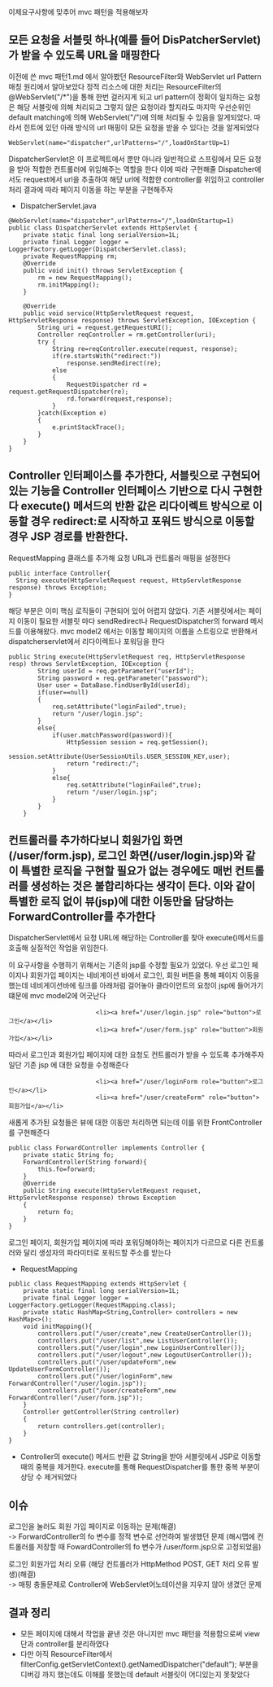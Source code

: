 이제요구사항에 맞추어 mvc 패턴을 적용해보자
## 모든 요청을 서블릿 하나(예를 들어 DisPatcherServlet)가 받을 수 있도록 URL을 매핑한다
이전에 쓴 mvc 패턴1.md 에서 알아봤던 ResourceFilter와 WebServlet url Pattern 매칭 원리에서 알아보았다 정적 리소스에 대한 처리는 ResourceFilter의 @WebServlet("/*")을 통해
한번 걸러지게 되고 url pattern이 정확이 일치하는 요청은 해당 서블릿에 의해 처리되고 그렇지 않은 요청이라 할지라도 마지막 우선순위인 default matching에 의해 WebServlet("/")에 의해 처리될 수 있음을 알게되었다.
따라서 힌트에 있던 아래 방식의 url 매핑이 모든 요청을 받을 수 있다는 것을 알게되었다
```
WebServlet(name="dispatcher",urlPatterns="/",loadOnStartUp=1) 
```
DispatcherServlet은 이 프로젝트에서 뿐만 아니라 일반적으로 스프링에서 모든 요청을 받아 적합한 컨트롤러에 위임해주는 역할을 한다 이에 따라 구현해줄 Dispatcher에서도 request에서 url을 추출하여 
해당 url에 적합한 controller를 위임하고 controller 처리 결과에 따라 페이지 이동을 하는 부분을 구현해주자

- DispatcherServlet.java
```
@WebServlet(name="dispatcher",urlPatterns="/",loadOnStartup=1)
public class DispatcherServlet extends HttpServlet {
    private static final long serialVersion=1L;
    private final Logger logger = LoggerFactory.getLogger(DispatcherServlet.class);
    private RequestMapping rm;
    @Override
    public void init() throws ServletException {
        rm = new RequestMapping();
        rm.initMapping();
    }

    @Override
    public void service(HttpServletRequest request, HttpServletResponse response) throws ServletException, IOException {
        String uri = request.getRequestURI();
        Controller reqController = rm.getController(uri);
        try {
            String re=reqController.execute(request, response);
            if(re.startsWith("redirect:"))
                response.sendRedirect(re);
            else
            {
                RequestDispatcher rd = request.getRequestDispatcher(re);
                rd.forward(request,response);
            }
        }catch(Exception e)
        {
            e.printStackTrace();
        }
    }
}
```
## Controller 인터페이스를 추가한다, 서블릿으로 구현되어 있는 기능을 Controller 인터페이스 기반으로 다시 구현한다 execute() 메서드의 반환 값은 리다이렉트 방식으로 이동할 경우 redirect:로 시작하고 포워드 방식으로 이동할 경우 JSP 경로를 반환한다.
RequestMapping 클래스를 추가해 요청 URL과 컨트롤러 매핑을 설정한다
```
public interface Controller{
  String execute(HttpServletRequest request, HttpServletResponse response) throws Exception;
}
```
해당 부분은 이미 핵심 로직들이 구현되어 있어 어렵지 않았다. 기존 서블릿에서는 페이지 이동이 필요한 서블릿 마다 sendRedirect나 RequestDispatcher의 forward 메서드를 이용해왔다. 
mvc model2 에서는 이동할 페이지의 이름을 스트링으로 반환해서 dispatcherservlet에서 리다이렉트나 포워딩을 한다
```
public String execute(HttpServletRequest req, HttpServletResponse resp) throws ServletException, IOException {
        String userId = req.getParameter("userId");
        String password = req.getParameter("password");
        User user = DataBase.findUserById(userId);
        if(user==null)
        {
            req.setAttribute("loginFailed",true);
            return "/user/login.jsp";
        }
        else{
            if(user.matchPassword(password)){
                HttpSession session = req.getSession();
                session.setAttribute(UserSessionUtils.USER_SESSION_KEY,user);
                return "redirect:/";
            }
            else{
                req.setAttribute("loginFailed",true);
                return "/user/login.jsp";
            }
        }
    }
```

## 컨트롤러를 추가하다보니 회원가입 화면(/user/form.jsp), 로그인 화면(/user/login.jsp)와 같이 특별한 로직을 구현할 필요가 없는 경우에도 매번 컨트롤러를 생성하는 것은 불합리하다는 생각이 든다. 이와 같이 특별한 로직 없이 뷰(jsp)에 대한 이동만을 담당하는 ForwardController를 추가한다
DispatcherServlet에서 요청 URL에 해당하는 Controller를 찾아 execute()메서드를 호출해 실질적인 작업을 위임한다.

이 요구사항을 수행하기 위해서는 기존의 jsp를 수정할 필요가 있었다. 우선 로그인 페이지나 회원가입 페이지는 네비게이션 바에서 로그인, 회원 버튼을 통해 페이지 이동을 했는데 네비게이션바에 링크를 아래처럼 걸어놓아 클라이언트의
요청이 jsp에 들어가기 떄문에 mvc model2에 어긋난다
```
                        <li><a href="/user/login.jsp" role="button">로그인</a></li>
                        <li><a href="/user/form.jsp" role="button">회원가입</a></li>
```
따라서 로그인과 회원가입 페이지에 대한 요청도 컨트롤러가 받을 수 있도록 추가해주자 일단 기존 jsp 에 대한 요청을 수정해준다
```
                        <li><a href="/user/loginForm role="button">로그인</a></li>
                        <li><a href="/user/createForm" role="button">회원가입</a></li>
```
새롭게 추가된 요청들은 뷰에 대한 이동만 처리하면 되는데 이를 위한 FrontController를 구현해준다
```
public class ForwardController implements Controller {
    private static String fo;
    ForwardController(String forward){
        this.fo=forward;
    }
    @Override
    public String execute(HttpServletRequest requset, HttpServletResponse response) throws Exception
    {
        return fo;
    }
}
```
로그인 페이지, 회원가입 페이지에 따라 포워딩해야하는 페이지가 다르므로 다른 컨트롤러와 달리 생성자의 파라미터로 포워드할 주소를 받는다
- RequestMapping
```
public class RequestMapping extends HttpServlet {
    private static final long serialVersion=1L;
    private final Logger logger = LoggerFactory.getLogger(RequestMapping.class);
    private static HashMap<String,Controller> controllers = new HashMap<>();
    void initMapping(){
        controllers.put("/user/create",new CreateUserController());
        controllers.put("/user/list",new ListUserController());
        controllers.put("/user/login",new LoginUserController());
        controllers.put("/user/logout",new LogoutUserController());
        controllers.put("/user/updateForm",new UpdateUserFormController());
        controllers.put("/user/loginForm",new ForwardController("/user/login.jsp"));
        controllers.put("/user/createForm",new ForwardController("/user/form.jsp"));
    }
    Controller getController(String controller)
    {
        return controllers.get(controller);
    }
}
```
- Controller의 execute() 메서드 반환 값 String을 받아 서블릿에서 JSP로 이동할 때의 중복을 제거한다.
execute를 통해 RequestDispatcher를 통한 중복 부분이 상당 수 제거되었다

## 이슈
로그인을 눌러도 회원 가입 페이지로 이동하는 문제(해결) <br>
-> ForwardController의 fo 변수를 정적 변수로 선언하여 발생했던 문제 (해시맵에 컨트롤러를 저장할 때 FowardController의 fo 변수가 /user/form.jsp으로 고정되었음)<br>

로그인 회원가입 처리 오류 (해당 컨트롤러가 HttpMethod POST, GET 처리 오류 발생)(해결)<br> 
-> 매핑 충돌문제로 Controller에 WebServlet어노테이션을 지우지 않아 생겼던 문제

## 결과 정리
- 모든 페이지에 대해서 작업을 끝낸 것은 아니지만 mvc 패턴을 적용함으로써 view단과 controller를 분리하였다
- 다만 아직 ResourceFilter에서 filterConfig.getServletContext().getNamedDispatcher("default"); 부분을 디버깅 까지 했는데도 이해를 못했는데 default 서블릿이 어디있는지 못찾았다
